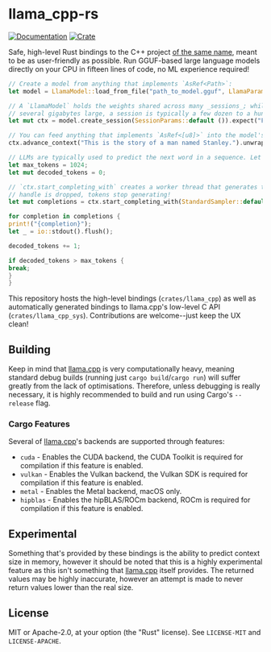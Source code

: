 # llama_cpp-rs

[![Documentation](https://docs.rs/llama_cpp/badge.svg)](https://docs.rs/llama_cpp/)
[![Crate](https://img.shields.io/crates/v/llama_cpp.svg)](https://crates.io/crates/llama_cpp)

Safe, high-level Rust bindings to the C++ project [of the same name](https://github.com/ggerganov/llama.cpp), meant to
be as user-friendly as possible. Run GGUF-based large language models directly on your CPU in fifteen lines of code, no
ML experience required!

```rust
// Create a model from anything that implements `AsRef<Path>`:
let model = LlamaModel::load_from_file("path_to_model.gguf", LlamaParams::default ()).expect("Could not load model");

// A `LlamaModel` holds the weights shared across many _sessions_; while your model may be
// several gigabytes large, a session is typically a few dozen to a hundred megabytes!
let mut ctx = model.create_session(SessionParams::default ()).expect("Failed to create session");

// You can feed anything that implements `AsRef<[u8]>` into the model's context.
ctx.advance_context("This is the story of a man named Stanley.").unwrap();

// LLMs are typically used to predict the next word in a sequence. Let's generate some tokens!
let max_tokens = 1024;
let mut decoded_tokens = 0;

// `ctx.start_completing_with` creates a worker thread that generates tokens. When the completion
// handle is dropped, tokens stop generating!
let mut completions = ctx.start_completing_with(StandardSampler::default (), 1024).into_strings();

for completion in completions {
print!("{completion}");
let _ = io::stdout().flush();

decoded_tokens += 1;

if decoded_tokens > max_tokens {
break;
}
}
```

This repository hosts the high-level bindings (`crates/llama_cpp`) as well as automatically generated bindings to
llama.cpp's low-level C API (`crates/llama_cpp_sys`). Contributions are welcome--just keep the UX clean!

## Building

Keep in mind that [llama.cpp](https://github.com/ggerganov/llama.cpp) is very computationally heavy, meaning standard
debug builds (running just `cargo build`/`cargo run`) will suffer greatly from the lack of optimisations. Therefore,
unless
debugging is really necessary, it is highly recommended to build and run using Cargo's `--release` flag.

### Cargo Features

Several of [llama.cpp](https://github.com/ggerganov/llama.cpp)'s backends are supported through features:

- `cuda` - Enables the CUDA backend, the CUDA Toolkit is required for compilation if this feature is enabled.
- `vulkan` - Enables the Vulkan backend, the Vulkan SDK is required for compilation if this feature is enabled.
- `metal` - Enables the Metal backend, macOS only.
- `hipblas` - Enables the hipBLAS/ROCm backend, ROCm is required for compilation if this feature is enabled.

## Experimental

Something that's provided by these bindings is the ability to predict context size in memory, however it should be
noted that this is a highly experimental feature as this isn't something
that [llama.cpp](https://github.com/ggerganov/llama.cpp) itself provides.
The returned values may be highly inaccurate, however an attempt is made to never return values lower than the real
size.

## License

MIT or Apache-2.0, at your option (the "Rust" license). See `LICENSE-MIT` and `LICENSE-APACHE`.